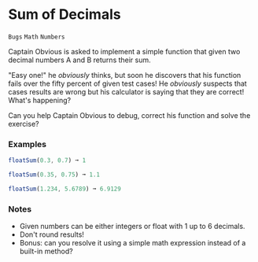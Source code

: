 # Sum of Decimals

`Bugs` `Math` `Numbers`

Captain Obvious is asked to implement a simple function that given two decimal numbers A and B returns their sum.

"Easy one!" he _obviously_ thinks, but soon he discovers that his function fails over the fifty percent of given test cases! He _obviously_ suspects that cases results are wrong but his calculator is saying that they are correct! What's happening?

Can you help Captain Obvious to debug, correct his function and solve the exercise?

### Examples

```js
floatSum(0.3, 0.7) ➞ 1

floatSum(0.35, 0.75) ➞ 1.1

floatSum(1.234, 5.6789) ➞ 6.9129
```

### Notes

- Given numbers can be either integers or float with 1 up to 6 decimals.
- Don't round results!
- Bonus: can you resolve it using a simple math expression instead of a built-in method?
